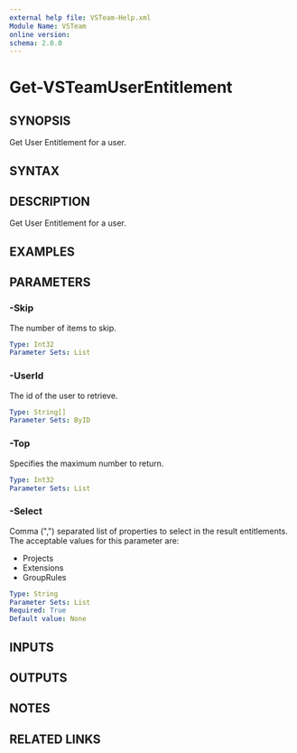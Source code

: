 ```yaml
---
external help file: VSTeam-Help.xml
Module Name: VSTeam
online version:
schema: 2.0.0
---
```


# Get-VSTeamUserEntitlement

## SYNOPSIS

Get User Entitlement for a user.

## SYNTAX

## DESCRIPTION

Get User Entitlement for a user.

## EXAMPLES

## PARAMETERS

### -Skip

The number of items to skip.

```yaml
Type: Int32
Parameter Sets: List
```

### -UserId

The id of the user to retrieve.

```yaml
Type: String[]
Parameter Sets: ByID
```

### -Top

Specifies the maximum number to return.

```yaml
Type: Int32
Parameter Sets: List
```

### -Select

Comma (",") separated list of properties to select in the result entitlements.  The acceptable values for this parameter are:

- Projects
- Extensions
- GroupRules

```yaml
Type: String
Parameter Sets: List
Required: True
Default value: None
```

## INPUTS

## OUTPUTS

## NOTES

## RELATED LINKS

